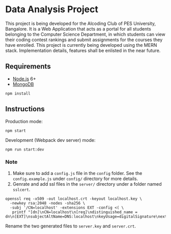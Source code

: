 # Data Analysis Project
This project is being developed for the Alcoding Club of PES University, Bangalore.
It is a Web Application that acts as a portal for all students belonging to the Computer Science Department, in which students can view their coding contest rankings and submit assignments for the courses they have enrolled.
This project is currently being developed using the MERN stack. 
Implementation details, features shall be enlisted in the near future. 


## Requirements

- [Node.js](https://nodejs.org/en/) 6+
- [MongoDB](https://docs.mongodb.com/manual/installation/)

```shell
npm install
```


## Instructions

Production mode:

```shell
npm start
```

Development (Webpack dev server) mode:

```shell
npm run start:dev
```

### Note
1. Make sure to add a `config.js` file in the `config` folder. See the `config.example.js` under `config/` directory for more details.
2. Genrate and add ssl files in the `server/` directory under a folder named `sslcert`.
```
openssl req -x509 -out localhost.crt -keyout localhost.key \
  -newkey rsa:2048 -nodes -sha256 \
  -subj '/CN=localhost' -extensions EXT -config <( \
   printf "[dn]\nCN=localhost\n[req]\ndistinguished_name = dn\n[EXT]\nsubjectAltName=DNS:localhost\nkeyUsage=digitalSignature\nextendedKeyUsage=serverAuth")
```
Rename the two generated files to `server.key` and `server.crt`.
